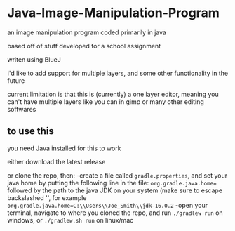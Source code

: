 # Java-Image-Manipulation-Program
an image manipulation program coded primarily in java

based off of stuff developed for a school assignment

writen using BlueJ

I'd like to add support for multiple layers, and some other functionality in the future

current limitation is that this is (currently) a one layer editor, meaning you can't have multiple layers like you can in gimp or many other editing softwares

## to use this
you need Java installed for this to work

either download the latest release 

or clone the repo, then:
 -create a file called `gradle.properties`, and set your java home by putting the following line in the file:
    `org.gradle.java.home=` followed by the path to the java JDK on your system (make sure to escape backslashed '\', for example
    `org.gradle.java.home=C:\\Users\\Joe_Smith\\jdk-16.0.2`
 -open your terminal, navigate to where you cloned the repo, and run `./gradlew run` on windows, or `./gradlew.sh run` on linux/mac

